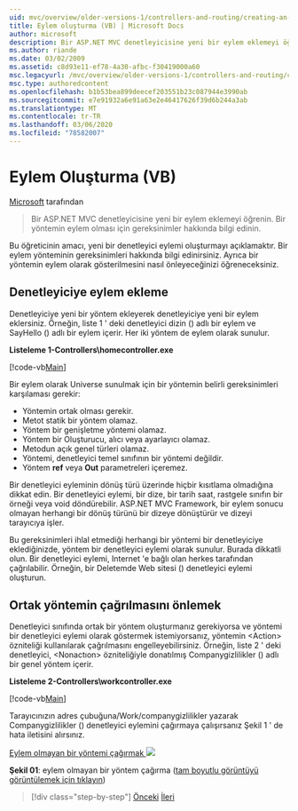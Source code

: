 ```yaml
---
uid: mvc/overview/older-versions-1/controllers-and-routing/creating-an-action-vb
title: Eylem oluşturma (VB) | Microsoft Docs
author: microsoft
description: Bir ASP.NET MVC denetleyicisine yeni bir eylem eklemeyi öğrenin. Bir yöntemin eylem olması için gereksinimler hakkında bilgi edinin.
ms.author: riande
ms.date: 03/02/2009
ms.assetid: c8d93e11-ef78-4a30-afbc-f30419000a60
msc.legacyurl: /mvc/overview/older-versions-1/controllers-and-routing/creating-an-action-vb
msc.type: authoredcontent
ms.openlocfilehash: b1b53bea899deecef203551b23c087944e3990ab
ms.sourcegitcommit: e7e91932a6e91a63e2e46417626f39d6b244a3ab
ms.translationtype: MT
ms.contentlocale: tr-TR
ms.lasthandoff: 03/06/2020
ms.locfileid: "78582007"
---
```

# <a name="creating-an-action-vb"></a>Eylem Oluşturma (VB)

[Microsoft](https://github.com/microsoft) tarafından

> Bir ASP.NET MVC denetleyicisine yeni bir eylem eklemeyi öğrenin. Bir yöntemin eylem olması için gereksinimler hakkında bilgi edinin.

Bu öğreticinin amacı, yeni bir denetleyici eylemi oluşturmayı açıklamaktır. Bir eylem yönteminin gereksinimleri hakkında bilgi edinirsiniz. Ayrıca bir yöntemin eylem olarak gösterilmesini nasıl önleyeceğinizi öğreneceksiniz.

## <a name="adding-an-action-to-a-controller"></a>Denetleyiciye eylem ekleme

Denetleyiciye yeni bir yöntem ekleyerek denetleyiciye yeni bir eylem eklersiniz. Örneğin, liste 1 ' deki denetleyici dizin () adlı bir eylem ve SayHello () adlı bir eylem içerir. Her iki yöntem de eylem olarak sunulur.

**Listeleme 1-Controllers\homecontroller.exe**

[!code-vb[Main](creating-an-action-vb/samples/sample1.vb)]

Bir eylem olarak Universe sunulmak için bir yöntemin belirli gereksinimleri karşılaması gerekir:

- Yöntemin ortak olması gerekir.
- Metot statik bir yöntem olamaz.
- Yöntem bir genişletme yöntemi olamaz.
- Yöntem bir Oluşturucu, alıcı veya ayarlayıcı olamaz.
- Metodun açık genel türleri olamaz.
- Yöntemi, denetleyici temel sınıfının bir yöntemi değildir.
- Yöntem **ref** veya **Out** parametreleri içeremez.

Bir denetleyici eyleminin dönüş türü üzerinde hiçbir kısıtlama olmadığına dikkat edin. Bir denetleyici eylemi, bir dize, bir tarih saat, rastgele sınıfın bir örneği veya void döndürebilir. ASP.NET MVC Framework, bir eylem sonucu olmayan herhangi bir dönüş türünü bir dizeye dönüştürür ve dizeyi tarayıcıya işler.

Bu gereksinimleri ihlal etmediği herhangi bir yöntemi bir denetleyiciye eklediğinizde, yöntem bir denetleyici eylemi olarak sunulur. Burada dikkatli olun. Bir denetleyici eylemi, Internet 'e bağlı olan herkes tarafından çağrılabilir. Örneğin, bir Deletemde Web sitesi () denetleyici eylemi oluşturun.

## <a name="preventing-a-public-method-from-being-invoked"></a>Ortak yöntemin çağrılmasını önlemek

Denetleyici sınıfında ortak bir yöntem oluşturmanız gerekiyorsa ve yöntemi bir denetleyici eylemi olarak göstermek istemiyorsanız, yöntemin &lt;Action&gt; özniteliği kullanılarak çağrılmasını engelleyebilirsiniz. Örneğin, liste 2 ' deki denetleyici, &lt;Nonactıon&gt; özniteliğiyle donatılmış Companygizlilikler () adlı bir genel yöntem içerir.

**Listeleme 2-Controllers\workcontroller.exe**

[!code-vb[Main](creating-an-action-vb/samples/sample2.vb)]

Tarayıcınızın adres çubuğuna/Work/companygizlilikler yazarak Companygizlilikler () denetleyici eylemini çağırmaya çalışırsanız Şekil 1 ' de hata iletisini alırsınız.

[Eylem olmayan bir yöntemi çağırmak ![](creating-an-action-vb/_static/image1.jpg)](creating-an-action-vb/_static/image1.png)

**Şekil 01**: eylem olmayan bir yöntem çağırma ([tam boyutlu görüntüyü görüntülemek için tıklayın](creating-an-action-vb/_static/image2.png))

> [!div class="step-by-step"]
> [Önceki](creating-a-controller-vb.md)
> [İleri](aspnet-mvc-controllers-overview-cs.md)
